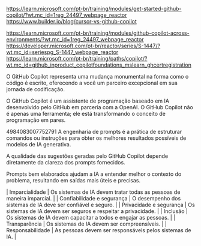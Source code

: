 https://learn.microsoft.com/pt-br/training/modules/get-started-github-copilot/?wt.mc_id=1reg_24497_webpage_reactor
https://www.builder.io/blog/cursor-vs-github-copilot

https://learn.microsoft.com/pt-br/training/modules/github-copilot-across-environments/?wt.mc_id=1reg_24497_webpage_reactor
https://developer.microsoft.com/pt-br/reactor/series/S-1447/?wt.mc_id=seriespg_S-1447_webpage_reactor
https://learn.microsoft.com/pt-br/training/paths/copilot/?wt.mc_id=github_inproduct_copilotfoundations_mslearn_ghcertregistration

O GitHub Copilot representa uma mudança monumental na forma como o código é escrito, oferecendo a você um parceiro excepcional em sua jornada de codificação.

O GitHub Copilot é um assistente de programação baseado em IA desenvolvido pelo GitHub em parceria com a OpenAI.
O GitHub Copilot não é apenas uma ferramenta; ele está transformando o conceito de
programação em pares.

4984083007752791
A engenharia de prompts é a prática de estruturar comandos ou instruções para obter os melhores resultados possíveis de modelos de IA generativa.

A qualidade das sugestões geradas pelo GitHub Copilot depende diretamente da clareza dos prompts fornecidos.

Prompts bem elaborados ajudam a IA a entender melhor o contexto do problema, resultando em saídas mais úteis e precisas.


| Imparcialidade             | Os sistemas de IA devem tratar todas as pessoas de maneira imparcial. |
| Confiabilidade e segurança | O desempenho dos sistemas de IA deve ser confiável e seguro.          |
| Privacidade e segurança    | Os sistemas de IA devem ser seguros e respeitar a privacidade.        |
| Inclusão                   | Os sistemas de IA devem capacitar a todos e engajar as pessoas.       |
| Transparência              | Os sistemas de IA devem ser compreensíveis.                           |
| Responsabilidade           | As pessoas devem ser responsáveis pelos sistemas de IA.               |

